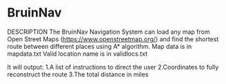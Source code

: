 # BruinNav

DESCRIPTION
The BruinNav Navigation System can load any map from Open Street Maps (https://www.openstreetmap.org/) and find the shortest route between different places using A* algorithm. 
Map data is in mapdata.txt
Valid location name is in validlocs.txt

It will output: 
1.A list of instructions to direct the user 
2.Coordinates to fully reconstruct the route 
3.The total distance in miles

